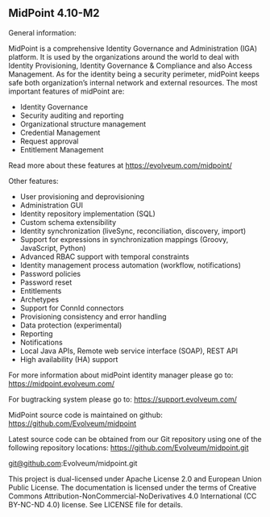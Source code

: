 MidPoint 4.10-M2
-------------------------------

General information:

MidPoint is a comprehensive Identity Governance and Administration (IGA) platform. It is used by the organizations around the world to deal with Identity Provisioning, Identity Governance & Compliance and also Access Management. As for the identity being a security perimeter, midPoint keeps safe both organization’s internal network and external resources.
The most important features of midPoint are:

- Identity Governance
- Security auditing and reporting
- Organizational structure management
- Credential Management
- Request approval
- Entitlement Management

Read more about these features at https://evolveum.com/midpoint/

Other features:

- User provisioning and deprovisioning
- Administration GUI
- Identity repository implementation (SQL)
- Custom schema extensibility
- Identity synchronization (liveSync, reconciliation, discovery, import)
- Support for expressions in synchronization mappings (Groovy, JavaScript, Python)
- Advanced RBAC support with temporal constraints
- Identity management process automation (workflow, notifications)
- Password policies
- Password reset
- Entitlements
- Archetypes
- Support for ConnId connectors
- Provisioning consistency and error handling
- Data protection (experimental)
- Reporting
- Notifications
- Local Java APIs, Remote web service interface (SOAP), REST API
- High availability (HA) support

For more information about midPoint identity manager please go to:
https://midpoint.evolveum.com/

For bugtracking system please go to:
https://support.evolveum.com/

MidPoint source code is maintained on github:
https://github.com/Evolveum/midpoint

Latest source code can be obtained from our Git repository using one of the
following repository locations:
https://github.com/Evolveum/midpoint.git

git@github.com:Evolveum/midpoint.git

This project is dual-licensed under Apache License 2.0 and European Union Public License. The documentation is licensed under
the terms of Creative Commons Attribution-NonCommercial-NoDerivatives 4.0 International (CC BY-NC-ND 4.0) license.
See LICENSE file for details.
